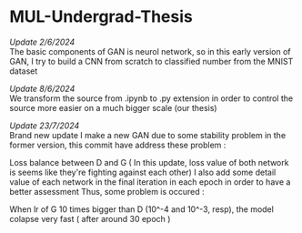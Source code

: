 # MUL-Undergrad-Thesis
*Update 2/6/2024*<br />
The basic components of GAN is neurol network, so in this early version of GAN, I try to build a CNN from scratch to classified number from the MNIST dataset

*Update 8/6/2024*<br />
We transform the source from .ipynb to .py extension in order to control the source more easier on a much bigger scale (our thesis)


*Update 23/7/2024*<br />
Brand new update
I make a new GAN due to some stability problem in the former version, this commit have address these problem :

Loss balance between D and G ( In this update, loss value of both network is seems like they're fighting against each other)
I also add some detail value of each network in the final iteration in each epoch in order to have a better assessment
Thus, some problem is occured :

When lr of G 10 times bigger than D (10^-4 and 10^-3, resp), the model colapse very fast ( after around 30 epoch )